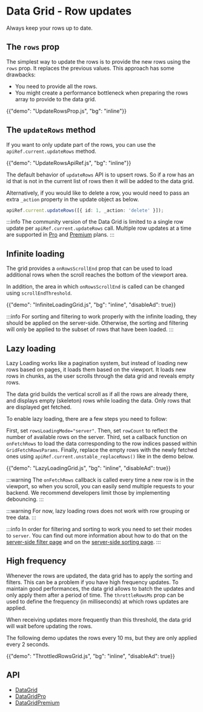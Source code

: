 # Data Grid - Row updates

<p class="description">Always keep your rows up to date.</p>

## The `rows` prop

The simplest way to update the rows is to provide the new rows using the `rows` prop.
It replaces the previous values. This approach has some drawbacks:

- You need to provide all the rows.
- You might create a performance bottleneck when preparing the rows array to provide to the data grid.

{{"demo": "UpdateRowsProp.js", "bg": "inline"}}

## The `updateRows` method

If you want to only update part of the rows, you can use the `apiRef.current.updateRows` method.

{{"demo": "UpdateRowsApiRef.js", "bg": "inline"}}

The default behavior of `updateRows` API is to upsert rows.
So if a row has an id that is not in the current list of rows then it will be added to the data grid.

Alternatively, if you would like to delete a row, you would need to pass an extra `_action` property in the update object as below.

```ts
apiRef.current.updateRows([{ id: 1, _action: 'delete' }]);
```

:::info
The community version of the Data Grid is limited to a single row update per `apiRef.current.updateRows` call.
Multiple row updates at a time are supported in [Pro](/x/introduction/licensing/#pro-plan) and [Premium](/x/introduction/licensing/#premium-plan) plans.
:::

## Infinite loading [<span class="plan-pro"></span>](/x/introduction/licensing/#pro-plan 'Pro plan')

The grid provides a `onRowsScrollEnd` prop that can be used to load additional rows when the scroll reaches the bottom of the viewport area.

In addition, the area in which `onRowsScrollEnd` is called can be changed using `scrollEndThreshold`.

{{"demo": "InfiniteLoadingGrid.js", "bg": "inline", "disableAd": true}}

:::info
For sorting and filtering to work properly with the infinite loading, they should be applied on the server-side.
Otherwise, the sorting and filtering will only be applied to the subset of rows that have been loaded.
:::

## Lazy loading [<span class="plan-pro"></span>](/x/introduction/licensing/#pro-plan 'Pro plan')

Lazy Loading works like a pagination system, but instead of loading new rows based on pages, it loads them based on the viewport.
It loads new rows in chunks, as the user scrolls through the data grid and reveals empty rows.

The data grid builds the vertical scroll as if all the rows are already there, and displays empty (skeleton) rows while loading the data. Only rows that are displayed get fetched.

To enable lazy loading, there are a few steps you need to follow:

First, set `rowsLoadingMode="server"`.
Then, set `rowCount` to reflect the number of available rows on the server.
Third, set a callback function on `onFetchRows` to load the data corresponding to the row indices passed within `GridFetchRowsParams`.
Finally, replace the empty rows with the newly fetched ones using `apiRef.current.unstable_replaceRows()` like in the demo below.

{{"demo": "LazyLoadingGrid.js", "bg": "inline", "disableAd": true}}

:::warning
The `onFetchRows` callback is called every time a new row is in the viewport, so when you scroll, you can easily send multiple requests to your backend. We recommend developers limit those by implementing debouncing.
:::

:::warning
For now, lazy loading rows does not work with row grouping or tree data.
:::

:::info
In order for filtering and sorting to work you need to set their modes to `server`.
You can find out more information about how to do that on the [server-side filter page](/x/react-data-grid/filtering/server-side/) and on the [server-side sorting page](/x/react-data-grid/sorting/#server-side-sorting).
:::

## High frequency [<span class="plan-pro"></span>](/x/introduction/licensing/#pro-plan 'Pro plan')

Whenever the rows are updated, the data grid has to apply the sorting and filters. This can be a problem if you have high frequency updates. To maintain good performances, the data grid allows to batch the updates and only apply them after a period of time. The `throttleRowsMs` prop can be used to define the frequency (in milliseconds) at which rows updates are applied.

When receiving updates more frequently than this threshold, the data grid will wait before updating the rows.

The following demo updates the rows every 10 ms, but they are only applied every 2 seconds.

{{"demo": "ThrottledRowsGrid.js", "bg": "inline", "disableAd": true}}

## API

- [DataGrid](/x/api/data-grid/data-grid/)
- [DataGridPro](/x/api/data-grid/data-grid-pro/)
- [DataGridPremium](/x/api/data-grid/data-grid-premium/)
